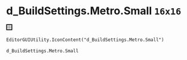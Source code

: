 # d_BuildSettings.Metro.Small `16x16`
<img src="/img/d_BuildSettings.Metro.Small.png" width=16 height=16>

``` CSharp
EditorGUIUtility.IconContent("d_BuildSettings.Metro.Small")
```
```
d_BuildSettings.Metro.Small
```
